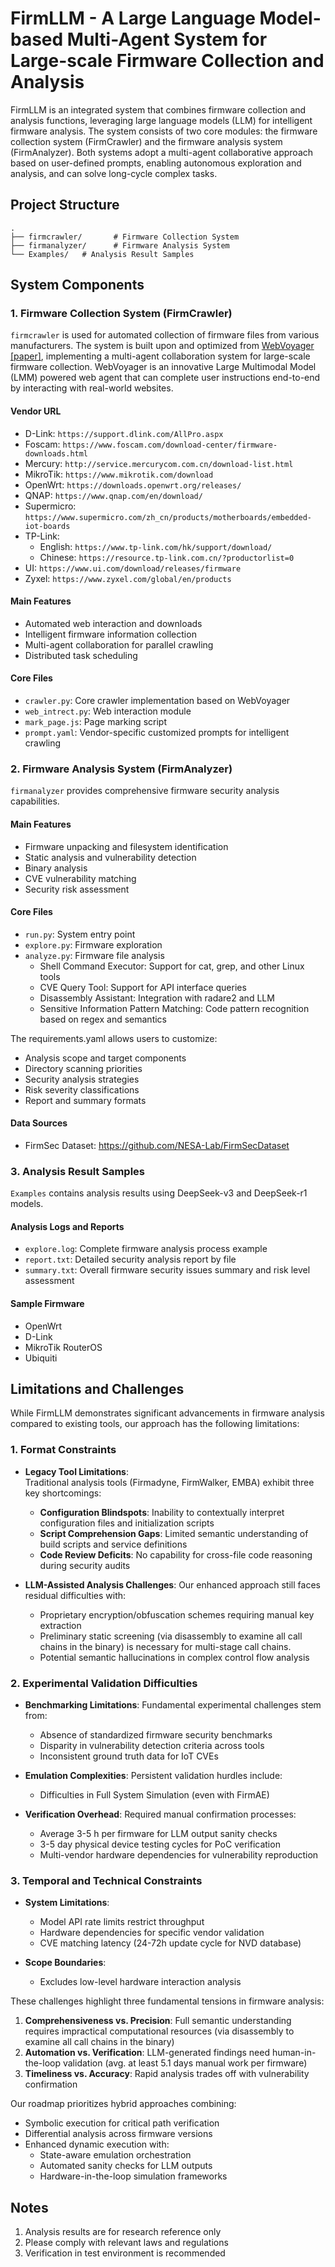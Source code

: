# FirmLLM - A Large Language Model-based Multi-Agent System for Large-scale Firmware Collection and Analysis

FirmLLM is an integrated system that combines firmware collection and analysis functions, leveraging large language models (LLM) for intelligent firmware analysis. The system consists of two core modules: the firmware collection system (FirmCrawler) and the firmware analysis system (FirmAnalyzer). Both systems adopt a multi-agent collaborative approach based on user-defined prompts, enabling autonomous exploration and analysis, and can solve long-cycle complex tasks.


## Project Structure

```
.
├── firmcrawler/       # Firmware Collection System
├── firmanalyzer/      # Firmware Analysis System
└── Examples/   # Analysis Result Samples
```

## System Components

### 1. Firmware Collection System (FirmCrawler)

`firmcrawler` is used for automated collection of firmware files from various manufacturers. The system is built upon and optimized from [WebVoyager](https://langchain-ai.github.io/langgraph/tutorials/web-navigation/web_voyager/) [[paper]](https://arxiv.org/abs/2401.13919), implementing a multi-agent collaboration system for large-scale firmware collection. WebVoyager is an innovative Large Multimodal Model (LMM) powered web agent that can complete user instructions end-to-end by interacting with real-world websites.

#### Vendor URL
- D-Link: `https://support.dlink.com/AllPro.aspx`
- Foscam: `https://www.foscam.com/download-center/firmware-downloads.html`
- Mercury: `http://service.mercurycom.com.cn/download-list.html`
- MikroTik: `https://www.mikrotik.com/download`
- OpenWrt: `https://downloads.openwrt.org/releases/`
- QNAP: `https://www.qnap.com/en/download/`
- Supermicro: `https://www.supermicro.com/zh_cn/products/motherboards/embedded-iot-boards`
- TP-Link:
  - English: `https://www.tp-link.com/hk/support/download/`
  - Chinese: `https://resource.tp-link.com.cn/?productorlist=0`
- UI: `https://www.ui.com/download/releases/firmware`
- Zyxel: `https://www.zyxel.com/global/en/products`

#### Main Features
- Automated web interaction and downloads
- Intelligent firmware information collection
- Multi-agent collaboration for parallel crawling
- Distributed task scheduling

#### Core Files
- `crawler.py`: Core crawler implementation based on WebVoyager
- `web_intrect.py`: Web interaction module
- `mark_page.js`: Page marking script
- `prompt.yaml`: Vendor-specific customized prompts for intelligent crawling

### 2. Firmware Analysis System (FirmAnalyzer)

`firmanalyzer` provides comprehensive firmware security analysis capabilities.

#### Main Features
- Firmware unpacking and filesystem identification
- Static analysis and vulnerability detection
- Binary analysis
- CVE vulnerability matching
- Security risk assessment

#### Core Files
- `run.py`: System entry point
- `explore.py`: Firmware exploration
- `analyze.py`: Firmware file analysis
  - Shell Command Executor: Support for cat, grep, and other Linux tools
  - CVE Query Tool: Support for API interface queries
  - Disassembly Assistant: Integration with radare2 and LLM
  - Sensitive Information Pattern Matching: Code pattern recognition based on regex and semantics

The requirements.yaml allows users to customize:
- Analysis scope and target components
- Directory scanning priorities
- Security analysis strategies
- Risk severity classifications
- Report and summary formats

#### Data Sources
- FirmSec Dataset: https://github.com/NESA-Lab/FirmSecDataset

### 3. Analysis Result Samples

`Examples` contains analysis results using DeepSeek-v3 and DeepSeek-r1 models.

#### Analysis Logs and Reports
- `explore.log`: Complete firmware analysis process example
- `report.txt`: Detailed security analysis report by file
- `summary.txt`: Overall firmware security issues summary and risk level assessment

#### Sample Firmware
- OpenWrt
- D-Link 
- MikroTik RouterOS
- Ubiquiti
## Limitations and Challenges

While FirmLLM demonstrates significant advancements in firmware analysis compared to existing tools, our approach has the following limitations:

### 1. Format Constraints
- **Legacy Tool Limitations**:  
  Traditional analysis tools (Firmadyne, FirmWalker, EMBA) exhibit three key shortcomings:
  - **Configuration Blindspots**: Inability to contextually interpret configuration files and initialization scripts
  - **Script Comprehension Gaps**: Limited semantic understanding of build scripts and service definitions
  - **Code Review Deficits**: No capability for cross-file code reasoning during security audits

- **LLM-Assisted Analysis Challenges**:
  Our enhanced approach still faces residual difficulties with:
  - Proprietary encryption/obfuscation schemes requiring manual key extraction
  - Preliminary static screening (via disassembly to examine all call chains in the binary) is necessary for multi-stage call chains.
  - Potential semantic hallucinations in complex control flow analysis

### 2. Experimental Validation Difficulties
- **Benchmarking Limitations**:
  Fundamental experimental challenges stem from:
  - Absence of standardized firmware security benchmarks
  - Disparity in vulnerability detection criteria across tools
  - Inconsistent ground truth data for IoT CVEs

- **Emulation Complexities**:
  Persistent validation hurdles include:
  - Difficulties in Full System Simulation (even with FirmAE)

- **Verification Overhead**:
  Required manual confirmation processes:
  - Average 3-5 h per firmware for LLM output sanity checks
  - 3-5 day physical device testing cycles for PoC verification
  - Multi-vendor hardware dependencies for vulnerability reproduction

### 3. Temporal and Technical Constraints
- **System Limitations**:
  - Model API rate limits restrict throughput
  - Hardware dependencies for specific vendor validation
  - CVE matching latency (24-72h update cycle for NVD database)

- **Scope Boundaries**:
  - Excludes low-level hardware interaction analysis

These challenges highlight three fundamental tensions in firmware analysis:  
1) **Comprehensiveness vs. Precision**: Full semantic understanding requires impractical computational resources (via disassembly to examine all call chains in the binary)
2) **Automation vs. Verification**: LLM-generated findings need human-in-the-loop validation (avg. at least 5.1 days manual work per firmware)  
3) **Timeliness vs. Accuracy**: Rapid analysis trades off with vulnerability confirmation  

Our roadmap prioritizes hybrid approaches combining:  
- Symbolic execution for critical path verification  
- Differential analysis across firmware versions  
- Enhanced dynamic execution with:
  - State-aware emulation orchestration
  - Automated sanity checks for LLM outputs
  - Hardware-in-the-loop simulation frameworks
## Notes

1. Analysis results are for research reference only
2. Please comply with relevant laws and regulations
3. Verification in test environment is recommended


